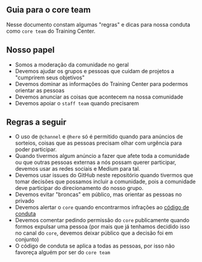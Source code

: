 ## Guia para o core team

Nesse documento constam algumas "regras" e dicas para nossa conduta como `core team` do Training Center.

## Nosso papel

- Somos a moderação da comunidade no geral
- Devemos ajudar os grupos e pessoas que cuidam de projetos a "cumprirem seus objetivos"
- Devemos dominar as informações do Training Center para podermos orientar as pessoas
- Devemos anunciar as coisas que acontecem na nossa comunidade
- Devemos apoiar o `staff team` quando precisarem

## Regras a seguir

- O uso de `@channel` e `@here` só é permitido quando para anúncios de sorteios, coisas que as pessoas precisam olhar com urgência para poder participar.
- Quando tivermos algum anúncio a fazer que afete toda a comunidade ou que outras pessoas externas a nós possam querer participar, devemos usar as redes sociais e Medium para tal.
- Devemos usar issues do GitHub neste repositório quando tivermos que tomar decisões que possamos incluir a comunidade, pois a comunidade deve participar do direcionamento do nosso grupo.
- Devemos evitar "broncas" em público, mas orientar as pessoas no privado
- Devemos alertar o `core` quando encontrarmos infrações ao [código de conduta](http://bit.ly/tc-codigo-de-conduta)
- Devemos comentar pedindo permissão do `core` publicamente quando formos expulsar uma pessoa (por mais que já tenhamos decidido isso no canal do `core`, devemos deixar público que a decisão foi em conjunto)
- O código de conduta se aplica a todas as pessoas, por isso não favoreça alguém por ser do `core team`
